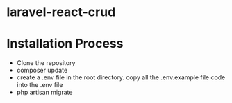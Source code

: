 # laravel-react-crud



# Installation Process
  * Clone the repository
  * composer update
  * create a .env file in the root directory. copy all the .env.example file code into the .env file
  * php artisan migrate
 
